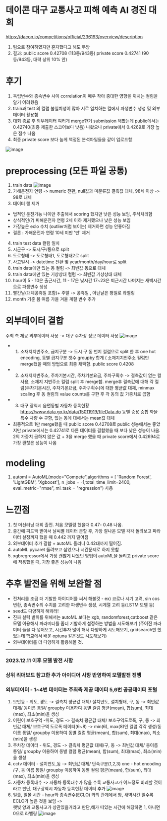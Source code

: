 # 데이콘 대구 교통사고 피해 예측 AI 경진 대회
https://dacon.io/competitions/official/236193/overview/description
1. 팀으로 참여하였지만 혼자했다고 해도 무방
2. 결과: public score 0.42708 (113등/943등) private score 0.42741 (90등/943등,  대략 상위 10% 안)

# 후기
1. 독립변수와 종속변수 사이 correlation이 매우 작아 중대한 영향을 끼치는 컬럼을 알기 어려웠음
2. train과 test 의 컬럼 불일치성이 많아 서로 일치하는 컬에서 파생변수 생성 및 외부데이터 활용함
3. 대회 종료 후 외부데이터 여러개 merge한거 submission 해봤는데 public에서는 0.42740(최종 제출한 스코어보다 낮음) 나왔으나 private에서 0.4269로 가장 높은 점수 나옴
4. 최종 private score 보다 높게 책정된 분석파일들을 같이 업로드함
 

![image](https://github.com/daheeleestudy/tave_12/assets/139957707/7f9d12a7-15e5-4bf6-bbac-4c232ddd0ba6)

# preprocessing (모든 파일 공통)
1. train data
![image](https://github.com/daheeleestudy/tave_12/assets/139957707/5fb3585a-0ce5-4dd8-8372-cc087450a1ca)
2. 가해운전자 연령 -> numeric 전환, null값과 미분류값 결측값 대체, 98세 이상 -> 98로 대체 
3. 데이터 행 제거 
- 법적인 운전가능 나이만 추출해서 scoring 했지만 낮은 성능 보임, 주석처리함
- 상식적인(?) 피해운전자 연령 2세 이하 제거했으나 낮은 성능 보임
- 가장높은 eclo 수치 (outlier처럼 보이는) 제거하면 성능 안좋아짐
- 결론 : 가해운전자 연령 10세 미만 '만' 제거 
4. train test data 컬럼 일치
5. 시군구 -> 도시/구/동으로 split
6. 도로형태 -> 도로형태1, 도로형태2로 split
7. 사고일시 -> datetime 전환 및 year/month/day/hour로 split
8. train data에만 있는 동 컬럼 -> 최빈값 동으로 대체
9. train data에만 있는 기상상태 컬럼 -> 최빈값 기상상태 대체
10. hour이 5 - 10은 출근시간, 11 - 17은 낮시간 17~23은 퇴근시간 나머지는 새벽시간으로 파생변수 생성
11. 빨간날(대체공휴일 포함)+ 주말 -> 공휴일 , 아닌날은 평일로 라벨링
12. month 기준 봄 여름 가을 겨울 계절 변수 추가
 
# 외부데이터 결합 
주최 측 제공 외부데이터 사용 -> 대구 주차장 정보 데이터 사용
![image](https://github.com/daheeleestudy/tave_12/assets/139957707/3eb492b4-dae3-4e77-a568-ae4ebfb17e99)
- 1) 소재지지번주소, 급지구분 -> 도시 구 동 번지 컬럼으로 split 한 후 one hot encoding, 동별 급지구분 갯수 groupby 합계 ( 소재지지번주소 컬럼만 merge했을 때의 방법으로 최종 채택함. public score 0.4208
- 2) 소재지지번주소, 주차기본시간, 주차기본요금, 주차구획수 -> 결측값이 없는 컬 사용, 소재지 지번주소 컬럼 split 후 merge함. merge후 결측값에 대해 각 컬럼(주차기본시간, 주차기본요금, 주차구획수)에 대한 평균값 대체, minmax scaling 후 동 컬럼의 value counts를 구한 후 각 동의 값 가중치로 곱함
- 3) 대구 광역시 읍면동별 자동차 등록현황 https://www.data.go.kr/data/15011919/fileData.do  동별 승용	승합	화물	특수 차량 수 구함, 없는 동에 대해서는 mean값 대체
- 최종적으로 1만 merge했을 때  public score 0.42708로 public 성능에서는 좋았지만 private에서는 0.42741로 다른 데이터를 결합했을 때 보다 낮은 성능이 나옴.  2의 가중치 곱하지 않은 값 + 3을 merge 했을 때 private score에서 0.42694로 가장 괜찮은 성능이 나옴
  

# modeling
1. automl = AutoML(mode="Compete",algorithms = [ 'Random Forest', 'LightGBM', 'Xgboost'], n_jobs = -1,total_time_limit=2400, eval_metric="rmse", ml_task = "regression") 사용

# 느낀점
1. 첫 머신러닝 대회 출전. 처음 모델링 했을때 0.47- 0.48 나옴. 
2. 중간에 피드백 받아서 날씨별 데이터 분할 후, 가장 잘나온 모델 각각 돌려보고 파라미터 설정까지 했을 때 0.442 까지 떨어짐
3. 외부데이터 추가 결합 + autoML 돌리니 0.42대까지 떨어짐.
4. autoML pycaret 돌려보고 싶었으나 시간문제로 하지 못함
5. xgbregressor에서 가장 괜찮게 나왔던 방법이 autoML을 돌리고 private score에 적용했을 때, 가장 좋은 성능이 나옴 

# 추후 발전을 위해 보완할 점 
- 전처리를 조금 더 기발한 아이디어를 써서 해볼것 - ex) 코로나 시기 고려, sin cos변환, 종속변수의 수치를 고려한 파생변수 생성, 시계열 고려 등(LSTM 모델 등)
- seed도 다양하게 해봐라!
- 진짜 실력 발휘를 위해서는 autoML 보다는 xgb, randomforest,catboost 같은 모델 이용해서 파라미터를 좀더 기발하게 설정하는 방법을 시도해보기 (주어진 파라미터 들을 다 넣어보고, 시간투자 많이 해서 다양하게 시도해보기, gridsearch만 했었는데 학교에서 배운 optuna 같은것도 시도해보기)
- 외부데이터를 더 다양하게 활용해볼 것.


---------------------------------------------------------------------------------------------------------------------------------------------
### 2023.12.11 이후 모델 발전 사항
### 상위 리더보드 참고한 추가 아이디어 사항 반영하여 모델발전 진행
### 외부데이터 - 1~4번 데이터는 주최측 제공 데이터 5,6번 공공데이터 포털
1. 보안등 - 위도, 경도 -> 결측치 평균값 대체/ 설치년도, 설치형태, 구, 동 -> 최빈값 대체/ 동이름 통일/ groupby 이용하여 동별 컬럼 평균(mean), 합(sum), 최대(max), 최소(min)을 생성 
2. 어린이 보호구역 -위도, 경도 -> 결측치 평균값 대체/ 보호구역도로폭, 구, 동 -> 최빈값 대체/ 보호구역 도로폭 데이터(6~8) -> min(6), max(8)인 컬럼 각각 생성/동이름 통일/ groupby 이용하여 동별 컬럼 평균(mean), 합(sum), 최대(max), 최소(min)을 생성
3. 주차장 데이터 - 위도, 경도 -> 결측치 평균값 대체/구, 동 -> 최빈값 대체/ 동이름 통일/ groupby 이용하여 동별 컬럼 평균(mean), 합(sum), 최대(max), 최소(min)을 생성
4. cctv 데이터 - 설치연도,동 -> 최빈값 대체/ 단속구분(1,2,3) one - hot encoding /구, 동 이름 통일/ groupby 이용하여 동별 컬럼 평균(mean), 합(sum), 최대(max), 최소(min)을 생성 
5. 자동차 등록대수 -> 자동차 등록대수가 많을 수록 교통사고가 어느정도 비례할 것이라고 판단, 대구광역시 자동차 등록현황 데이터 추가
![image](https://github.com/daheeleestudy/dacon_car_accident/assets/139957707/060cace6-5211-48b2-aff9-5b3348a6967b)
6. 일출, 일몰 시간 - hour와  종속변수(ECLO) 와의 관계에서  밤, 새벽시간 일수록 ECLO가 높은 것을 보임 ->   
햇빛 양과 교통사고가 상관있을거라고 판단,해가 떠있는 시간에 해당하면 1, 아니면 0으로 라벨링
![image](https://github.com/daheeleestudy/dacon_car_accident/assets/139957707/44daf41c-21c6-432a-9af8-330025990de2)


